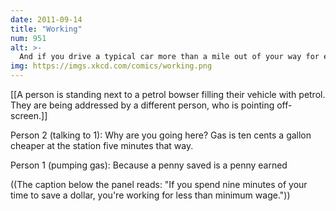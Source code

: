 ```yaml
---
date: 2011-09-14
title: "Working"
num: 951
alt: >-
  And if you drive a typical car more than a mile out of your way for each penny you save on the per-gallon price, it doesn't matter how worthless your time is to you--the gas to get you there and back costs more than you save.
img: https://imgs.xkcd.com/comics/working.png
---
```

[[A person is standing next to a petrol bowser filling their vehicle with petrol. They are being addressed by a different person, who is pointing off-screen.]]

Person 2 (talking to 1): Why are you going here? Gas is ten cents a gallon cheaper at the station five minutes that way.

Person 1 (pumping gas): Because a penny saved is a penny earned

((The caption below the panel reads: "If you spend nine minutes of your time to save a dollar, you're working for less than minimum wage."))

